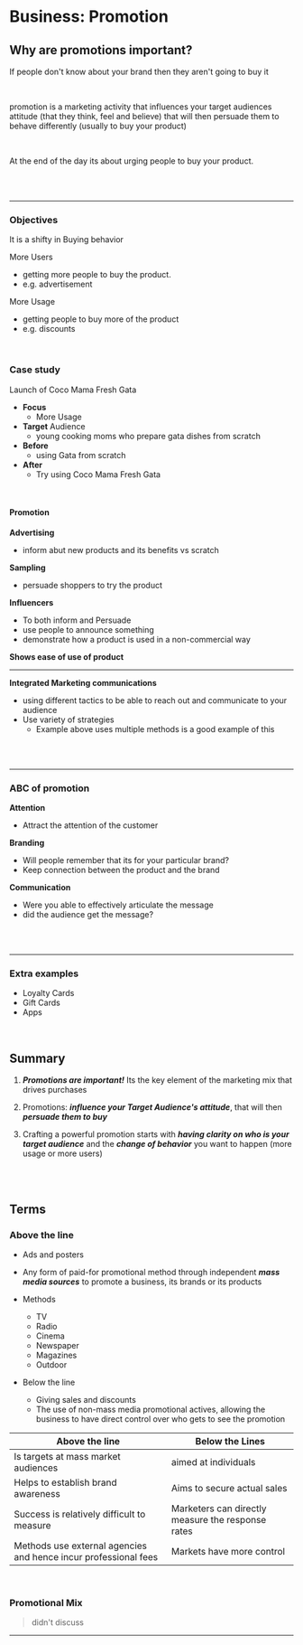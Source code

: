 # Business: Promotion

## Why are promotions important? 

If people don't know about your brand then they aren't going to buy it

<br>

promotion is a marketing activity that influences your target audiences attitude (that they think, feel and believe) that will then persuade them to behave differently (usually to buy your product)

<br>


 At the end of the day its about urging people to buy your product.
 
<br>
<br>

 
 
 
----
 
### Objectives
 
 It is a shifty in Buying behavior 
 
 More Users 
  - getting more people to buy the product.
  - e.g. advertisement 
 
 More Usage
  - getting people to buy more of the product
  - e.g. discounts 


<br>


### Case study

Launch of Coco Mama Fresh Gata

 - **Focus**
	 - More Usage
 - **Target** Audience
	 - young cooking moms who prepare gata dishes from scratch
 - **Before**
	 - using Gata from scratch
 - **After**
	 - Try using Coco Mama Fresh Gata

<br>

#### Promotion

**Advertising**
 - inform abut new products and its benefits vs scratch

**Sampling**
 - persuade shoppers to try the product

**Influencers**
 - To both inform and Persuade
 - use people to announce something
 - demonstrate how a product is used in a non-commercial way


**Shows ease of use of product**

----

**Integrated Marketing communications**
 - using different tactics to be able to reach out and communicate to your audience
 - Use variety of strategies 
	 - Example above uses multiple methods is a good example of this

<br>
<br>

----

### ABC of promotion
**Attention**
 - Attract the attention of the customer

**Branding**
 - Will people remember that its for your particular brand?
 - Keep connection between the product and the brand

**Communication**
 - Were you able to effectively articulate the message
 - did the audience get the message?


<br>
<br>


----

### Extra examples
 - Loyalty Cards
 - Gift Cards
 - Apps

<br>

## Summary
1. ***Promotions are important!*** Its the key element of the marketing mix that drives purchases


3. Promotions: ***influence your Target Audience's attitude***, that will then ***persuade them to buy***


5. Crafting a powerful promotion starts with ***having clarity on who is your target audience*** and the ***change of behavior*** you want to happen (more usage or more users)

<br>
<br>

## Terms

### Above the line
 - Ads and posters
 - Any form of paid-for promotional method through independent  ***mass media sources*** to promote a business, its brands or its products
 - Methods
	 - TV
	 - Radio
	 - Cinema
	 - Newspaper
	 - Magazines
	 - Outdoor

 - Below the line
	 - Giving sales and discounts
	 - The use of non-mass media promotional actives, allowing the business to have direct control over who gets to see the promotion


| Above the line                                                  | Below the Lines                                   |
| --------------------------------------------------------------- | ------------------------------------------------- |
| Is targets at mass market audiences                             | aimed at individuals                              |
| Helps to establish brand awareness                              | Aims to secure actual sales                       |
| Success is relatively difficult to measure                      | Marketers can directly measure the response rates |
| Methods use external agencies and hence incur professional fees | Markets have more control                         |

<br>

### Promotional Mix

> didn't discuss



---- 


